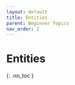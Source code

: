 ```yaml
---
layout: default
title: Entities
parent: Beginner Topics
nav_order: 2
---
```


# Entities
{: .no_toc }



